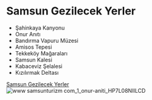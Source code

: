 # Samsun Gezilecek Yerler 

* Şahinkaya Kanyonu
* Onur Anıtı
* Bandırma Vapuru Müzesi
* Amisos Tepesi
* Tekkeköy Mağaraları
* Samsun Kalesi
* Kabaceviz Şelalesi
* Kızılırmak Deltası

[Samsun Gezilecek Yerler](https://gezimanya.com/samsun-gezilecek-yerler) ![www samsunturizm com_1_onur-aniti_HP7L08NIILCD](https://user-images.githubusercontent.com/128616777/227007047-34d00e2f-5b73-42f0-817e-aeaf4fa22e06.jpg)

